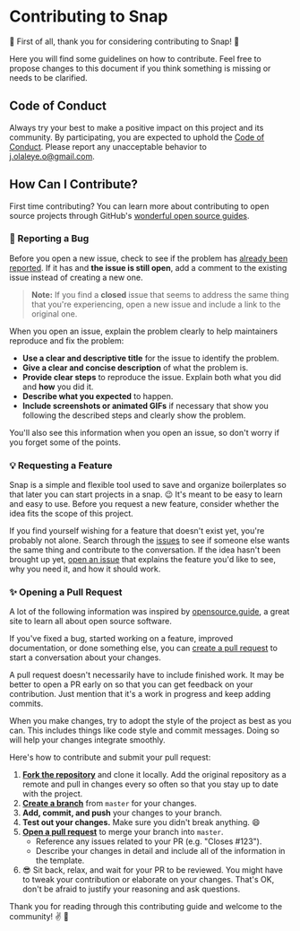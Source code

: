 # Contributing to Snap

:tada: First of all, thank you for considering contributing to Snap! :tada:

Here you will find some guidelines on how to contribute. Feel free to propose changes to this document if you think something is missing or needs to be clarified.

## Code of Conduct

Always try your best to make a positive impact on this project and its community. By participating, you are expected to uphold the [Code of Conduct](CODE_OF_CONDUCT.md). Please report any unacceptable behavior to j.olaleye.o@gmail.com.

## How Can I Contribute?

First time contributing? You can learn more about contributing to open source projects through GitHub's [wonderful open source guides](https://opensource.guide/how-to-contribute/).

### :bug: Reporting a Bug

Before you open a new issue, check to see if the problem has [already been reported](https://github.com/jolaleye/snap/issues). If it has and **the issue is still open**, add a comment to the existing issue instead of creating a new one.

> **Note:** If you find a **closed** issue that seems to address the same thing that you're experiencing, open a new issue and include a link to the original one.

When you open an issue, explain the problem clearly to help maintainers reproduce and fix the problem:

- **Use a clear and descriptive title** for the issue to identify the problem.
- **Give a clear and concise description** of what the problem is.
- **Provide clear steps** to reproduce the issue. Explain both what you did and **how** you did it.
- **Describe what you expected** to happen.
- **Include screenshots or animated GIFs** if necessary that show you following the described steps and clearly show the problem.

You'll also see this information when you open an issue, so don't worry if you forget some of the points.

### :bulb: Requesting a Feature

Snap is a simple and flexible tool used to save and organize boilerplates so that later you can start projects in a snap. :wink: It's meant to be easy to learn and easy to use. Before you request a new feature, consider whether the idea fits the scope of this project.

If you find yourself wishing for a feature that doesn't exist yet, you're probably not alone. Search through the [issues](https://github.com/jolaleye/snap/issues) to see if someone else wants the same thing and contribute to the conversation. If the idea hasn't been brought up yet, [open an issue](https://github.com/jolaleye/snap/issues/new?template=feature_request.md) that explains the feature you'd like to see, why you need it, and how it should work.

### :sparkles: Opening a Pull Request

A lot of the following information was inspired by [opensource.guide](https://opensource.guide/how-to-contribute/), a great site to learn all about open source software.

If you've fixed a bug, started working on a feature, improved documentation, or done something else, you can [create a pull request](https://github.com/jolaleye/snap/pulls) to start a conversation about your changes.

A pull request doesn't necessarily have to include finished work. It may be better to open a PR early on so that you can get feedback on your contribution. Just mention that it's a work in progress and keep adding commits.

When you make changes, try to adopt the style of the project as best as you can. This includes things like code style and commit messages. Doing so will help your changes integrate smoothly.

Here's how to contribute and submit your pull request:

1. [**Fork the repository**](https://help.github.com/articles/fork-a-repo/) and clone it locally. Add the original repository as a remote and pull in changes every so often so that you stay up to date with the project.
2. [**Create a branch**](https://guides.github.com/introduction/flow/) from `master` for your changes.
3. **Add, commit, and push** your changes to your branch.
4. **Test out your changes.** Make sure you didn't break anything. :smile:
5. [**Open a pull request**](https://github.com/jolaleye/snap/pulls) to merge your branch into `master`.
   - Reference any issues related to your PR (e.g. "Closes #123").
   - Describe your changes in detail and include all of the information in the template.
6. :sunglasses: Sit back, relax, and wait for your PR to be reviewed. You might have to tweak your contribution or elaborate on your changes. That's OK, don't be afraid to justify your reasoning and ask questions.

Thank you for reading through this contributing guide and welcome to the community! :v: :tada:
